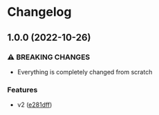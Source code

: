 # Changelog

## 1.0.0 (2022-10-26)


### ⚠ BREAKING CHANGES

* Everything is completely changed from scratch

### Features

* v2 ([e281dff](https://github.com/Rajaniraiyn/Search-It/commit/e281dffe579c3e513903874db6aa9aa9421aeb97))
